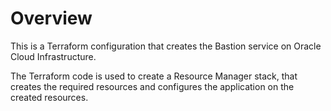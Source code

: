# Overview
This is a Terraform configuration that creates the Bastion service on Oracle Cloud Infrastructure.

The Terraform code is used to create a Resource Manager stack, that creates the required resources and configures the application on the created resources.